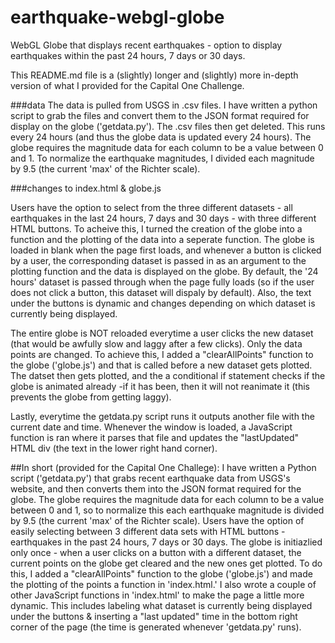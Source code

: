 # earthquake-webgl-globe
WebGL Globe that displays recent earthquakes - option to display earthquakes within the past 24 hours, 7 days or 30 days.

This README.md file is a (slightly) longer and (slightly) more in-depth version of what I provided for the Capital One Challenge. 

###data
The data is pulled from USGS in .csv files. I have written a python script to grab the files and convert them to the JSON format required for display on the globe ('getdata.py'). The .csv files then get deleted. This runs every 24 hours (and thus the globe data is updated every 24 hours). The globe requires the magnitude data for each column to be a value between 0 and 1. To normalize the earthquake magnitudes, I divided each magnitude by 9.5 (the current 'max' of the Richter scale).



###changes to index.html & globe.js

Users have the option to select from the three different datasets - all earthquakes in the last 24 hours, 7 days and 30 days - with three different HTML buttons. To acheive this, I turned the creation of the globe into a function and the plotting of the data into a seperate function. The globe is loaded in blank when the page first loads, and whenever a button is clicked by a user, the corresponding dataset is passed in as an argument to the plotting function and the data is displayed on the globe. By default, the '24 hours' dataset is passed through when the page fully loads (so if the user does not click a button, this dataset will dispaly by default). Also, the text under the buttons is dynamic and changes depending on which dataset is currently being displayed.

The entire globe is NOT reloaded everytime a user clicks the new dataset (that would be awfully slow and laggy after a few clicks). Only the data points are changed. To achieve this, I added a "clearAllPoints" function to the globe ('globe.js') and that is called before a new dataset gets plotted. The datset then gets plotted, and the a conditional if statement checks if the globe is animated already -if it has been, then it will not reanimate it (this prevents the globe from getting laggy).

Lastly, everytime the getdata.py script runs it outputs another file with the current date and time. Whenever the window is loaded, a JavaScript function is ran where it parses that file and updates the "lastUpdated" HTML div (the text in the lower right hand corner).

##In short (provided for the Capital One Challege):
  I have written a Python script ('getdata.py') that  grabs recent earthquake data from USGS's website, and then converts them into the JSON format required for the globe. The globe requires the magnitude data for each column to be a value between 0 and 1, so to normalize this each earthquake magnitude is divided by 9.5 (the current 'max' of the Richter scale). Users have the option of easily selecting between 3 different data sets with HTML buttons - earthquakes in the past 24 hours, 7 days or 30 days. The globe is initiazlied only once - when a user clicks on a button with a different dataset, the current points on the globe get cleared and the new ones get plotted. To do this, I added a "clearAllPoints" function to the globe ('globe.js') and made the plotting of the points a function in 'index.html.'  I also wrote a couple of other JavaScript functions in 'index.html' to make the page a little more dynamic. This includes labeling what dataset is currently being displayed under the buttons & inserting a "last updated" time in the bottom right corner of the page (the time is generated whenever 'getdata.py' runs). 
  
